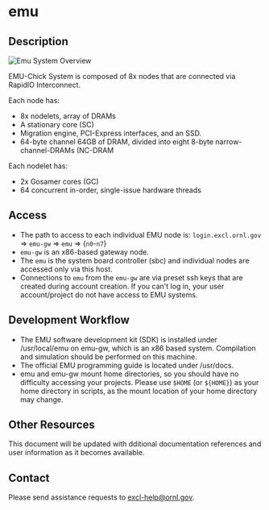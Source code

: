 # emu

## Description

![Emu System Overview](https://github.com/RelativePrime/excl-user-docs/raw/master/hosts/images/emu-overview.png)

EMU-Chick System is composed of 8x nodes that are connected via RapidIO Interconnect.

Each node has:

* 8x nodelets, array of DRAMs
* A stationary core \(SC\)
* Migration engine, PCI-Express interfaces, and an SSD. 
* 64-byte channel 64GB of DRAM, divided into eight 8-byte narrow-channel-DRAMs \(NC-DRAM

Each nodelet has:

* 2x Gosamer cores \(GC\)
* 64 concurrent in-order, single-issue hardware threads

## Access

* The path to access to each individual EMU node is: `login.excl.ornl.gov` ⇒ `emu-gw` ⇒ `emu` ⇒ {`n0`-`n7`}
* `emu-gw` is an x86-based gateway node.
* The `emu` is the system board controller \(sbc\) and individual nodes are accessed only via this host.
* Connections to `emu` from the `emu-gw` are via preset ssh keys that are created during account creation. If you can't log in, your user account/project do not have access to EMU systems.

## Development Workflow

* The EMU software development kit \(SDK\) is installed under /usr/local/emu on emu-gw, which is an x86 based system. Compilation and simulation should be performed on this machine.
* The official EMU programming guide is located under /usr/docs.
* emu and emu-gw mount home directories, so you should have no difficulty accessing your projects. Please use `$HOME` \(or `${HOME}`\) as your home directory in scripts, as the mount location of your home directory may change.

## Other Resources

This document will be updated with dditional documentation references and user information as it becomes available.

## Contact

Please send assistance requests to excl-help@ornl.gov.

